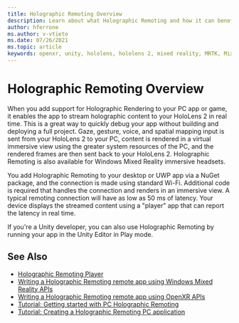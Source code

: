 ```yaml
---
title: Holographic Remoting Overview
description: Learn about what Holographic Remoting and how it can benefit your development process.
author: hferrone
ms.author: v-vtieto
ms.date: 07/26/2021
ms.topic: article
keywords: openxr, unity, hololens, hololens 2, mixed reality, MRTK, Mixed Reality Toolkit, augmented reality, virtual reality, mixed reality headsets, learn, tutorial, getting started, holographic remoting, desktop, preview
---
```


# Holographic Remoting Overview

When you add support for Holographic Rendering to your PC app or game, it enables the app to stream holographic content to your HoloLens 2 in real time. This is a great way to quickly debug your app without building and deploying a full project. Gaze, gesture, voice, and spatial mapping input is sent from your HoloLens 2 to your PC, content is rendered in a virtual immersive view using the greater system resources of the PC, and the rendered frames are then sent back to your HoloLens 2. Holographic Remoting is also available for Windows Mixed Reality immersive headsets.

You add Holographic Remoting to your desktop or UWP app via a NuGet package, and the connection is made using standard Wi-Fi. Additional code is required that handles the connection and renders in an immersive view. A typical remoting connection will have as low as 50 ms of latency. Your device displays the streamed content using a "player" app that can report the latency in real time.

If you're a Unity developer, you can also use Holographic Remoting by running your app in the Unity Editor in Play mode.

## See Also
* [Holographic Remoting Player](holographic-remoting-player.md)
* [Writing a Holographic Remoting remote app using Windows Mixed Reality APIs](holographic-remoting-create-remote-wmr.md)
* [Writing a Holographic Remoting remote app using OpenXR APIs](holographic-remoting-create-remote-openxr.md)
* [Tutorial: Getting started with PC Holographic Remoting](../unity/tutorials/mr-learning-pc-holographic-remoting-01.md)
* [Tutorial: Creating a Holographic Remoting PC application](../unity/tutorials/mr-learning-pc-holographic-remoting-02.md)
